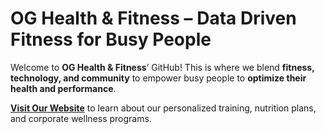 # OG Health & Fitness – Data Driven Fitness for Busy People

Welcome to **OG Health & Fitness**’ GitHub! This is where we blend **fitness, technology, and community** to empower busy people to **optimize their health and performance**.

**[Visit Our Website](https://oliviagallucci.com/og-health-fitness/)** to learn about our personalized training, nutrition plans, and corporate wellness programs.



<!--

**Here are some ideas to get you started:**

🙋‍♀️ A short introduction - what is your organization all about?
🌈 Contribution guidelines - how can the community get involved?
👩‍💻 Useful resources - where can the community find your docs? Is there anything else the community should know?
🍿 Fun facts - what does your team eat for breakfast?
🧙 Remember, you can do mighty things with the power of [Markdown](https://docs.github.com/github/writing-on-github/getting-started-with-writing-and-formatting-on-github/basic-writing-and-formatting-syntax)
-->
